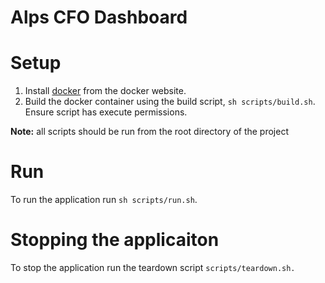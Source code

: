 # Alps CFO Dashboard

# Setup

1. Install [docker](https://docs.docker.com/engine/install/) from the docker website.
2. Build the docker container using the build script, `sh scripts/build.sh`. Ensure script has execute permissions.

**Note:** all scripts should be run from the root directory of the project

# Run
To run the application run `sh scripts/run.sh`.

# Stopping the applicaiton

To stop the application run the teardown script `scripts/teardown.sh.`